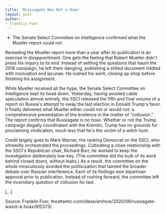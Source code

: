 ```yaml
---
title: 'Russiagate Was Not a Hoax'
layout: post
author:
- Franklin Foer
---
```


- The Senate Select Committee on Intelligence confirmed what the Mueller report could not.

Rereading the Mueller report more than a year after its publication is an exercise in disappointment. One gets the feeling that Robert Mueller didn't press his inquiry to its end. Instead of settling the questions that haunt the 2016 campaign, he left them dangling, publishing a stilted document riddled with insinuation and lacunae. He rushed his work, closing up shop before finishing his assignment.

While Mueller received all the hype, the Senate Select Committee on Intelligence kept its head down. Yesterday, having avoided cable speculation almost entirely, the SSCI released the fifth and final volume of a report on Russia's attempt to sway the last election in Donald Trump's favor. It finally delivered what Mueller either could not or would not: a comprehensive presentation of the evidence in the matter of "collusion." The report confirms that Russiagate is no hoax. Whether or not the Trump campaign illegally coordinated with the Kremlin, Trump has no grounds for proclaiming vindication, much less that he's the victim of a witch hunt.

Credit largely goes to Mark Warner, the ranking Democrat on the SSCI, who shrewdly orchestrated the proceedings. Cultivating a close relationship with the SSCI's Republican chair, Richard Burr, he worked to keep the investigation deliberately low-key. (The committee did the bulk of its work behind closed doors, without leaks.) As a result, the committee on the whole miraculously avoided the politicization that tainted the broader debate over Russian interference. Each of its findings won bipartisan approval prior to publication. Instead of rushing forward, the committee left the incendiary question of collusion for last.

[…]

Source: Franklin Foer, theatlantic.com/ideas/archive/2020/08/russiagate-wasnt-a-hoax/615373/
